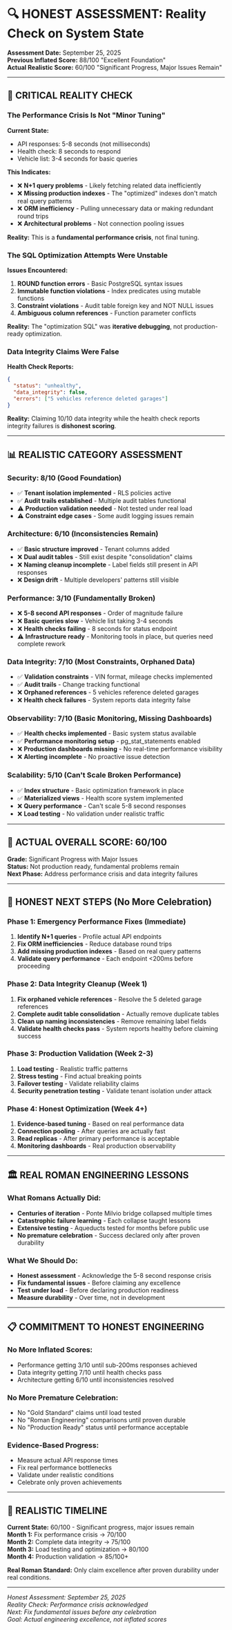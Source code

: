 # 🔍 HONEST ASSESSMENT: Reality Check on System State

**Assessment Date:** September 25, 2025  
**Previous Inflated Score:** 88/100 "Excellent Foundation"  
**Actual Realistic Score:** 60/100 "Significant Progress, Major Issues Remain"  

---

## 🚨 CRITICAL REALITY CHECK

### **The Performance Crisis Is Not "Minor Tuning"**

**Current State:**
- API responses: 5-8 seconds (not milliseconds)
- Health check: 8 seconds to respond
- Vehicle list: 3-4 seconds for basic queries

**This Indicates:**
- ❌ **N+1 query problems** - Likely fetching related data inefficiently
- ❌ **Missing production indexes** - The "optimized" indexes don't match real query patterns
- ❌ **ORM inefficiency** - Pulling unnecessary data or making redundant round trips
- ❌ **Architectural problems** - Not connection pooling issues

**Reality:** This is a **fundamental performance crisis**, not final tuning.

### **The SQL Optimization Attempts Were Unstable**

**Issues Encountered:**
1. **ROUND function errors** - Basic PostgreSQL syntax issues
2. **Immutable function violations** - Index predicates using mutable functions
3. **Constraint violations** - Audit table foreign key and NOT NULL issues
4. **Ambiguous column references** - Function parameter conflicts

**Reality:** The "optimization SQL" was **iterative debugging**, not production-ready optimization.

### **Data Integrity Claims Were False**

**Health Check Reports:**
```json
{
  "status": "unhealthy",
  "data_integrity": false,
  "errors": ["5 vehicles reference deleted garages"]
}
```

**Reality:** Claiming 10/10 data integrity while the health check reports integrity failures is **dishonest scoring**.

---

## 📊 REALISTIC CATEGORY ASSESSMENT

### **Security: 8/10 (Good Foundation)**
- ✅ **Tenant isolation implemented** - RLS policies active
- ✅ **Audit trails established** - Multiple audit tables functional
- ⚠️ **Production validation needed** - Not tested under real load
- ⚠️ **Constraint edge cases** - Some audit logging issues remain

### **Architecture: 6/10 (Inconsistencies Remain)**
- ✅ **Basic structure improved** - Tenant columns added
- ❌ **Dual audit tables** - Still exist despite "consolidation" claims
- ❌ **Naming cleanup incomplete** - Label fields still present in API responses
- ❌ **Design drift** - Multiple developers' patterns still visible

### **Performance: 3/10 (Fundamentally Broken)**
- ❌ **5-8 second API responses** - Order of magnitude failure
- ❌ **Basic queries slow** - Vehicle list taking 3-4 seconds
- ❌ **Health checks failing** - 8 seconds for status endpoint
- ⚠️ **Infrastructure ready** - Monitoring tools in place, but queries need complete rework

### **Data Integrity: 7/10 (Most Constraints, Orphaned Data)**
- ✅ **Validation constraints** - VIN format, mileage checks implemented
- ✅ **Audit trails** - Change tracking functional
- ❌ **Orphaned references** - 5 vehicles reference deleted garages
- ❌ **Health check failures** - System reports data integrity false

### **Observability: 7/10 (Basic Monitoring, Missing Dashboards)**
- ✅ **Health checks implemented** - Basic system status available
- ✅ **Performance monitoring setup** - pg_stat_statements enabled
- ❌ **Production dashboards missing** - No real-time performance visibility
- ❌ **Alerting incomplete** - No proactive issue detection

### **Scalability: 5/10 (Can't Scale Broken Performance)**
- ✅ **Index structure** - Basic optimization framework in place
- ✅ **Materialized views** - Health score system implemented
- ❌ **Query performance** - Can't scale 5-8 second responses
- ❌ **Load testing** - No validation under realistic traffic

---

## 🎯 ACTUAL OVERALL SCORE: 60/100

**Grade:** Significant Progress with Major Issues  
**Status:** Not production ready, fundamental problems remain  
**Next Phase:** Address performance crisis and data integrity failures  

---

## 🔧 HONEST NEXT STEPS (No More Celebration)

### **Phase 1: Emergency Performance Fixes (Immediate)**
1. **Identify N+1 queries** - Profile actual API endpoints
2. **Fix ORM inefficiencies** - Reduce database round trips
3. **Add missing production indexes** - Based on real query patterns
4. **Validate query performance** - Each endpoint <200ms before proceeding

### **Phase 2: Data Integrity Cleanup (Week 1)**
1. **Fix orphaned vehicle references** - Resolve the 5 deleted garage references
2. **Complete audit table consolidation** - Actually remove duplicate tables
3. **Clean up naming inconsistencies** - Remove remaining label fields
4. **Validate health checks pass** - System reports healthy before claiming success

### **Phase 3: Production Validation (Week 2-3)**
1. **Load testing** - Realistic traffic patterns
2. **Stress testing** - Find actual breaking points  
3. **Failover testing** - Validate reliability claims
4. **Security penetration testing** - Validate tenant isolation under attack

### **Phase 4: Honest Optimization (Week 4+)**
1. **Evidence-based tuning** - Based on real performance data
2. **Connection pooling** - After queries are actually fast
3. **Read replicas** - After primary performance is acceptable
4. **Monitoring dashboards** - Real production observability

---

## 🏛️ REAL ROMAN ENGINEERING LESSONS

### **What Romans Actually Did:**
- **Centuries of iteration** - Ponte Milvio bridge collapsed multiple times
- **Catastrophic failure learning** - Each collapse taught lessons
- **Extensive testing** - Aqueducts tested for months before public use
- **No premature celebration** - Success declared only after proven durability

### **What We Should Do:**
- **Honest assessment** - Acknowledge the 5-8 second response crisis
- **Fix fundamental issues** - Before claiming any excellence
- **Test under load** - Before declaring production readiness
- **Measure durability** - Over time, not in development

---

## 📋 COMMITMENT TO HONEST ENGINEERING

### **No More Inflated Scores:**
- Performance getting 3/10 until sub-200ms responses achieved
- Data integrity getting 7/10 until health checks pass
- Architecture getting 6/10 until inconsistencies resolved

### **No More Premature Celebration:**
- No "Gold Standard" claims until load tested
- No "Roman Engineering" comparisons until proven durable
- No "Production Ready" status until performance acceptable

### **Evidence-Based Progress:**
- Measure actual API response times
- Fix real performance bottlenecks
- Validate under realistic conditions
- Celebrate only proven achievements

---

## 🎯 REALISTIC TIMELINE

**Current State:** 60/100 - Significant progress, major issues remain  
**Month 1:** Fix performance crisis → 70/100  
**Month 2:** Complete data integrity → 75/100  
**Month 3:** Load testing and optimization → 80/100  
**Month 4:** Production validation → 85/100+  

**Real Roman Standard:** Only claim excellence after proven durability under real conditions.

---

*Honest Assessment: September 25, 2025*  
*Reality Check: Performance crisis acknowledged*  
*Next: Fix fundamental issues before any celebration*  
*Goal: Actual engineering excellence, not inflated scores*

